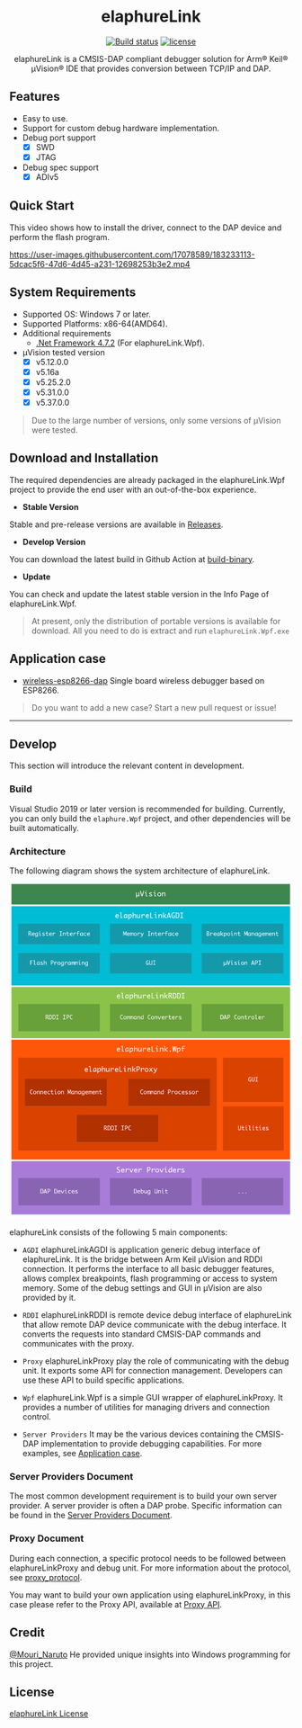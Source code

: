 <h1 align="center">elaphureLink</h1>

<div align="center">

[![Build status][github-action-build-image]][github-action-build-url] [![license][license-image]][license-url]

[github-action-build-image]: https://github.com/windowsair/elaphureLink/actions/workflows/build-binary.yml/badge.svg
[github-action-build-url]: https://github.com/windowsair/elaphureLink/actions/workflows/build-binary.yml

[license-image]: https://img.shields.io/badge/license-BSD2-green.svg
[license-url]: https://github.com/windowsair/elaphureLink/blob/master/LICENSE.md

elaphureLink is a CMSIS-DAP compliant debugger solution for Arm® Keil® µVision® IDE that provides conversion between TCP/IP and DAP.


</div>


## Features

- Easy to use.
- Support for custom debug hardware implementation.
- Debug port support
    - [x] SWD
    - [x] JTAG
- Debug spec support
  - [x] ADIv5

## Quick Start

This video shows how to install the driver, connect to the DAP device and perform the flash program.


https://user-images.githubusercontent.com/17078589/183233113-5dcac5f6-47d6-4d45-a231-12698253b3e2.mp4


## System Requirements

- Supported OS: Windows 7 or later.
- Supported Platforms: x86-64(AMD64).
- Additional requirements
  - [.Net Framework 4.7.2](https://dotnet.microsoft.com/en-us/download/dotnet-framework/net472) (For elaphureLink.Wpf).
- µVision tested version
  - [x] v5.12.0.0
  - [x] v5.16a
  - [x] v5.25.2.0
  - [x] v5.31.0.0
  - [x] v5.37.0.0

> Due to the large number of versions, only some versions of µVision were tested.

## Download and Installation

The required dependencies are already packaged in the elaphureLink.Wpf project to provide the end user with an out-of-the-box experience.

- **Stable Version**

Stable and pre-release versions are available in [Releases](https://github.com/windowsair/elaphureLink/releases).


- **Develop Version**

You can download the latest build in Github Action at [build-binary](https://github.com/windowsair/elaphureLink/actions/workflows/build-binary.yml).


- **Update**

You can check and update the latest stable version in the Info Page of elaphureLink.Wpf.

> At present, only the distribution of portable versions is available for download. All you need to do is extract and run `elaphureLink.Wpf.exe`


## Application case

- [wireless-esp8266-dap](https://github.com/windowsair/wireless-esp8266-dap) Single board wireless debugger based on ESP8266.

> Do you want to add a new case? Start a new pull request or issue!

----

## Develop

This section will introduce the relevant content in development.

### Build

Visual Studio 2019 or later version is recommended for building. Currently, you can only build the `elaphure.Wpf` project, and other dependencies will be built automatically.


### Architecture

The following diagram shows the system architecture of elaphureLink.

![Architecture](docs/elaphureLink_architecture.png)

elaphureLink consists of the following 5 main components:

- `AGDI` elaphureLinkAGDI is application generic debug interface of elaphureLink. It is the bridge between Arm Keil µVision and RDDI connection. It performs the interface to all basic debugger features, allows complex breakpoints, flash programming or access to system memory. Some of the debug settings and GUI in µVision are also provided by it.

- `RDDI` elaphureLinkRDDI is remote device debug interface of elaphureLink that allow remote DAP device communicate with the debug interface. It converts the requests into standard CMSIS-DAP commands and communicates with the proxy.

- `Proxy` elaphureLinkProxy play the role of communicating with the debug unit. It exports some API for connection management. Developers can use these API to build specific applications.

- `Wpf` elaphureLink.Wpf is a simple GUI wrapper of elaphureLinkProxy. It provides a number of utilities for managing drivers and connection control.

- `Server Providers` It may be the various devices containing the CMSIS-DAP implementation to provide debugging capabilities. For more examples, see [Application case](#Application-case).


### Server Providers Document

The most common development requirement is to build your own server provider. A server provider is often a DAP probe. Specific information can be found in the [Server Providers Document](docs/server_providers_document.md).



### Proxy Document

During each connection, a specific protocol needs to be followed between elaphureLinkProxy and debug unit. For more information about the protocol, see [proxy_protocol](docs/proxy_protocol.md).


You may want to build your own application using elaphureLinkProxy, in this case please refer to the Proxy API, available at [Proxy API](docs/proxy_api.md).


## Credit

[@Mouri_Naruto](https://github.com/MouriNaruto) He provided unique insights into Windows programming for this project.


## License

[elaphureLink License](License.md)
